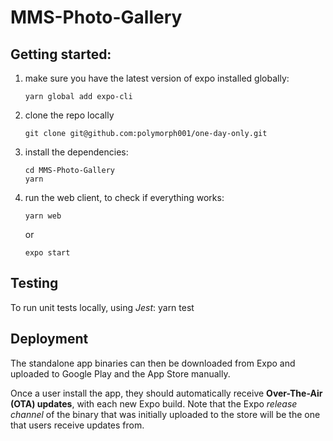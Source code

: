 # MMS-Photo-Gallery


## Getting started:

1.  make sure you have the latest version of expo installed globally:

        yarn global add expo-cli

2.  clone the repo locally

        git clone git@github.com:polymorph001/one-day-only.git

3.  install the dependencies:

        cd MMS-Photo-Gallery
        yarn

4.  run the web client, to check if everything works:

        yarn web

    or

        expo start

## Testing

To run unit tests locally, using _Jest_:
    yarn test

## Deployment


The standalone app binaries can then be downloaded from Expo and uploaded to Google Play and the App Store manually.

Once a user install the app, they should automatically receive **Over-The-Air (OTA) updates**, with each new Expo build. Note that the Expo _release channel_ of the binary that was initially uploaded to the store will be the one that users receive updates from.

